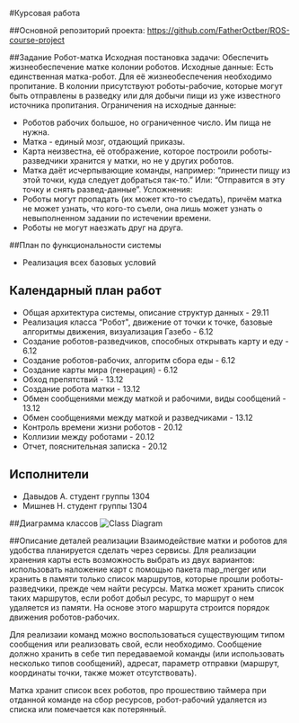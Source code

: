 #Курсовая работа
  
##Основной репозиторий проекта: 
https://github.com/FatherOctber/ROS-course-project

##Задание
Робот-матка 
Исходная постановка задачи: 
Обеспечить жизнеобеспечение матке колонии роботов. 
Исходные данные: 
Есть единственная матка-робот. Для её жизнеобеспечения необходимо пропитание. В колонии присутствуют роботы-рабочие, которые могут быть отправлены в разведку или для добычи пищи из уже известного источника пропитания.
Ограничения на исходные данные: 
* Роботов рабочих большое, но ограниченное число. Им пища не нужна.
* Матка - единый мозг, отдающий приказы.
* Карта неизвестна, её отображение, которое построили роботы-разведчики хранится у матки, но не у других роботов.
* Матка даёт исчерпывающие команды, например: “принести пищу из этой точки, куда следует добраться так-то.” Или: “Отправится в эту точку и снять развед-данные”.
Усложнения: 
* Роботы могут пропадать (их может кто-то съедать), причём матка не может узнать, что кого-то съели, она лишь может узнать о невыполненном задании по истечении времени.
* Роботы не могут наезжать друг на друга.

##План по функциональности системы
* Реализация всех базовых условий

## Календарный план работ
* Общая архитектура системы, описание структур данных - 29.11
* Реализация класса “Робот", движение от точки к точке, базовые алгоритмы движения, визуализация Газебо - 6.12
* Создание роботов-разведчиков, способных открывать карту и еду - 6.12
* Создание роботов-рабочих, алгоритм сбора еды - 6.12
* Создание карты мира (генерация) - 6.12
* Обход препятствий - 13.12
* Создание робота матки - 13.12
* Обмен сообщениями между маткой и рабочими, виды сообщений - 13.12
* Обмен сообщениями между маткой и разведчиками - 13.12
* Контроль времени жизни роботов - 20.12
* Коллизии между роботами - 20.12
* Отчет, пояснительная записка - 20.12

## Исполнители
* Давыдов А. студент группы 1304
* Мишнев Н. студент группы 1304

##Диаграмма классов
![Class Diagram](https://raw.githubusercontent.com/dydus0x14/ROS-course/feature/term_paper/1304/DaA/Robots-class.png)

##Описание деталей реализации
  Взаимодействие матки и роботов для удобства планируется сделать через сервисы.
Для реализации хранения карты есть возможность выбрать из двух вариантов: использовать наложение карт с помощью пакета map_merger или хранить в памяти только список маршрутов, которые прошли роботы-разведчики, прежде чем найти ресурсы. Матка может хранить список таких маршрутов, если робот добыл ресурс, то маршрут о нем удаляется из памяти. На основе этого маршрута строится порядок движения роботов-рабочих.
  
  Для реализаии команд можно воспользоваться существующим типом сообщения или реализовать свой, если необходимо. Сообщение должно хранить в себе тип передаваемой команды (или использовать несколько типов сообщений), адресат, параметр отправки (маршрут, координаты точки, также может отсутствовать).
  
  Матка хранит список всех роботов, про прошествию таймера при отданной команде на сбор ресурсов, робот-рабочий удаляется из списка или помечается как потерянный.

